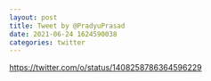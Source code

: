 ```yaml
--- 
layout: post 
title: Tweet by @PradyuPrasad 
date: 2021-06-24 1624590038 
categories: twitter 
--- 
```

https://twitter.com/o/status/1408258786364596229